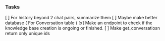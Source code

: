 ### Tasks
[ ] For history beyond 2 chat pairs, summarize them
[ ] Maybe make better database ( For Conversation table )
[x] Make an endpoint to check if the knowledge base creation is ongoing or finished.
[ ] Make get_conversatiosn return only unique ids